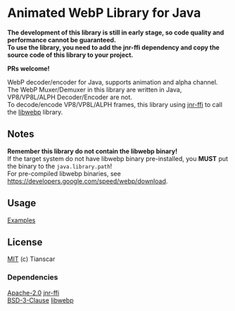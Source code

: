 # Animated WebP Library for Java
**The development of this library is still in early stage, so code quality and performance cannot be guaranteed.  
To use the library, you need to add the jnr-ffi dependency and copy the source code of this library to your project.**

**PRs welcome!**

WebP decoder/encoder for Java, supports animation and alpha channel.  
The WebP Muxer/Demuxer in this library are written in Java, VP8/VP8L/ALPH Decoder/Encoder are not.  
To decode/encode VP8/VP8L/ALPH frames, this library using [jnr-ffi](https://github.com/jnr/jnr-ffi) to call the [libwebp](https://github.com/webmproject/libwebp) library.
## Notes
**Remember this library do not contain the libwebp binary!**  
If the target system do not have libwebp binary pre-installed, you **MUST** put the binary to the `java.library.path`!  
For pre-compiled libwebp binaries, see https://developers.google.com/speed/webp/download.

## Usage
[Examples](src/test/java/com/tianscar/webp/test/)

## License
[MIT](/LICENSE) (c) Tianscar  

### Dependencies
[Apache-2.0](https://github.com/jnr/jnr-ffi/blob/master/LICENSE) [jnr-ffi](https://github.com/jnr/jnr-ffi)  
[BSD-3-Clause](https://github.com/webmproject/libwebp/blob/main/COPYING) [libwebp](https://github.com/webmproject/libwebp)
